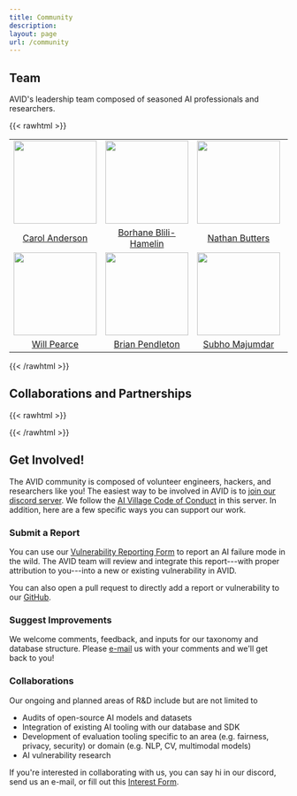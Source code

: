 ```yaml
---
title: Community
description: 
layout: page
url: /community
---
```


## Team
AVID's leadership team composed of seasoned AI professionals and researchers.

{{< rawhtml >}}
<style>
.center {
  margin-left: auto;
  margin-right: auto;
  border: none;
}
td {
  text-align: center;
}
.center tbody td img {
    width: 150px;
}
</style>

<table class="center">
  <tbody>
    <tr>
      <td><img src="/uploads/carol.jpg"></td>
      <td><img src="/uploads/bo.jpg"></td>
      <td><img src="/uploads/nathan.jpg"></td>
      <td><img src="/uploads/jekaterina.jpg"></td>
    </tr>
    <tr>
      <td><a href="https://www.linkedin.com/in/carolmanderson">Carol Anderson</a></td>
      <td><a href="https://borhane.xyz">Borhane Blili-Hamelin</a></td>
      <td><a href="https://www.linkedin.com/in/nathanbutters">Nathan Butters</a></td>
      <td><a href="https://jeknov.github.io">Jekaterina Novikova</a></td>
    </tr>
    <tr>
      <td><img src="/uploads/will.png"></td>
      <td><img src="/uploads/yaga.jpg"></td>
      <td><img src="/uploads/subho.png"></td>
      <td></td>
    </tr>
    <tr>
      <td><a href="https://www.linkedin.com/in/will-pearce-a62331135">Will Pearce</a></td>
      <td><a href="https://www.linkedin.com/in/bwpen">Brian Pendleton</a></td>
      <td><a href="https://subhomajumdar.com">Subho Majumdar</a></td>
      <td></td>
    </tr>
  </tbody>
</table>
{{< /rawhtml >}}

## Collaborations and Partnerships

{{< rawhtml >}}

{{< /rawhtml >}}

## Get Involved!

The AVID community is composed of volunteer engineers, hackers, and researchers like you! The easiest way to be involved in AVID is to [join our discord server](https://discord.com/invite/FcXYZzmv3T). We follow the [AI Village Code of Conduct](https://aivillage.org/conduct/) in this server. In addition, here are a few specific ways you can support our work.

### Submit a Report
You can use our [Vulnerability Reporting Form](https://airtable.com/shrOCPagOzxNpgV96) to report an AI failure mode in the wild. The AVID team will review and integrate this report---with proper attribution to you---into a new or existing vulnerability in AVID.

You can also open a pull request to directly add a report or vulnerability to our [GitHub](https://github.com/avidml/avid-db).

### Suggest Improvements
We welcome comments, feedback, and inputs for our taxonomy and database structure. Please [e-mail](mailto:avid.mldb@gmail.com) us with your comments and we'll get back to you!

### Collaborations
Our ongoing and planned areas of R&D include but are not limited to

- Audits of open-source AI models and datasets
- Integration of existing AI tooling  with our database and SDK
- Development of evaluation tooling specific to an area (e.g. fairness, privacy, security) or domain (e.g. NLP, CV, multimodal models)
- AI vulnerability research

If you're interested in collaborating with us, you can say hi in our discord, send us an e-mail, or fill out this [Interest Form](https://airtable.com/shrtZj66GcF9FXmb8).

